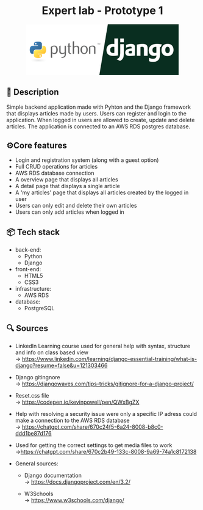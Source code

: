 <h1 align="center">Expert lab - Prototype 1</h1>

<center>
<img  src="articles/expert_lab1/expert_lab1/article_overview/static/pyhton-django-logo.png" alt="pyhton-django logo" width="400px">
</center>

## 📜 Description

Simple backend application made with Pyhton and the Django framework that displays articles made by users. Users can register and login to the application. When logged in users are allowed to create, update and delete articles. The application is connected to an AWS RDS postgres database.

## ⚙️Core features

- Login and registration system (along with a guest option)
- Full CRUD operations for articles
- AWS RDS database connection
- A overview page that displays all articles
- A detail page that displays a single article
- A 'my articles' page that displays all articles created by the logged in user
- Users can only edit and delete their own articles
- Users can only add articles when logged in

## 📦 Tech stack

- back-end:
  - Python
  - Django
- front-end:
  - HTML5
  - CSS3
- infrastructure:
  - AWS RDS
- database:
  - PostgreSQL

## 🔍 Sources

- LinkedIn Learning course used for general help with syntax, structure and info on class based view <br>
  -> https://www.linkedin.com/learning/django-essential-training/what-is-django?resume=false&u=121303466

- Django gitingnore <br> -> https://djangowaves.com/tips-tricks/gitignore-for-a-django-project/

- Reset.css file <br> -> https://codepen.io/kevinpowell/pen/QWxBgZX

- Help with resolving a security issue were only a specific IP adress could make a connection to the AWS RDS database <br>
  -> https://chatgpt.com/share/670c24f5-6a24-8008-b8c0-ddd1be87d176

- Used for getting the correct settings to get media files to work <br>
  ->https://chatgpt.com/share/670c2b49-133c-8008-9a69-74a1c8172138

- General sources:

  - Django documentation <br>
    -> https://docs.djangoproject.com/en/3.2/

  - W3Schools <br>
    -> https://www.w3schools.com/django/
